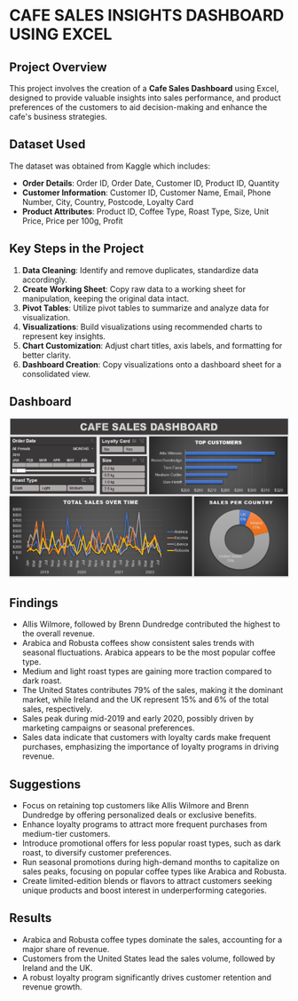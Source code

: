 # CAFE SALES INSIGHTS DASHBOARD USING EXCEL

## Project Overview
This project involves the creation of a **Cafe Sales Dashboard** using Excel, designed to provide valuable insights into sales performance, and product preferences of the customers to aid decision-making and enhance the cafe's business strategies.

## Dataset Used
The dataset was obtained from Kaggle which includes:
- **Order Details**: Order ID,	Order Date,	Customer ID,	Product ID,	Quantity
- **Customer Information**: Customer ID,	Customer Name,	Email,	Phone Number,	City,	Country,	Postcode,	Loyalty Card
- **Product Attributes**: Product ID,	Coffee Type,	Roast Type,	Size,	Unit Price,	Price per 100g,	Profit

## Key Steps in the Project
1. **Data Cleaning**: Identify and remove duplicates, standardize data accordingly.
2. **Create Working Sheet**: Copy raw data to a working sheet for manipulation, keeping the original data intact.
3. **Pivot Tables**: Utilize pivot tables to summarize and analyze data for visualization.
4. **Visualizations**: Build visualizations using recommended charts to represent key insights.
5. **Chart Customization**: Adjust chart titles, axis labels, and formatting for better clarity.
6. **Dashboard Creation**: Copy visualizations onto a dashboard sheet for a consolidated view.

## Dashboard
![image](Dashboard.png)

## Findings
- Allis Wilmore, followed by Brenn Dundredge contributed the highest to the overall revenue.
- Arabica and Robusta coffees show consistent sales trends with seasonal fluctuations. Arabica appears to be the most popular coffee type.
- Medium and light roast types are gaining more traction compared to dark roast.
- The United States contributes 79% of the sales, making it the dominant market, while Ireland and the UK represent 15% and 6% of the total sales, respectively.
- Sales peak during mid-2019 and early 2020, possibly driven by marketing campaigns or seasonal preferences.
- Sales data indicate that customers with loyalty cards make frequent purchases, emphasizing the importance of loyalty programs in driving revenue.

## Suggestions
- Focus on retaining top customers like Allis Wilmore and Brenn Dundredge by offering personalized deals or exclusive benefits.
- Enhance loyalty programs to attract more frequent purchases from medium-tier customers.
- Introduce promotional offers for less popular roast types, such as dark roast, to diversify customer preferences.
- Run seasonal promotions during high-demand months to capitalize on sales peaks, focusing on popular coffee types like Arabica and Robusta.
- Create limited-edition blends or flavors to attract customers seeking unique products and boost interest in underperforming categories.

## Results
- Arabica and Robusta coffee types dominate the sales, accounting for a major share of revenue.
- Customers from the United States lead the sales volume, followed by Ireland and the UK.
- A robust loyalty program significantly drives customer retention and revenue growth.
